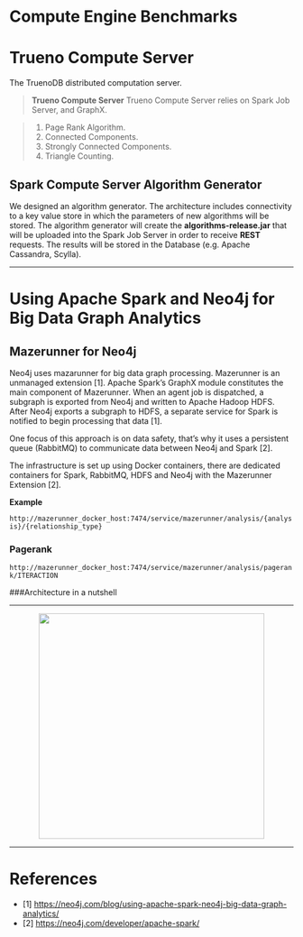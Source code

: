 # Compute Engine Benchmarks

# Trueno Compute Server
The TruenoDB distributed computation server.

> **Trueno Compute Server**
> Trueno Compute Server relies on Spark Job Server, and GraphX.

> 1. Page Rank Algorithm.
> 2. Connected Components.
> 3. Strongly Connected Components.
> 4. Triangle Counting.

## Spark Compute Server Algorithm Generator
We designed an algorithm generator. The architecture includes connectivity to a key value store in which the parameters of new algorithms will be stored.
The algorithm generator will create the **algorithms-release.jar** that will be uploaded into the Spark Job Server in order to receive **REST** requests.
The results will be stored in the Database (e.g. Apache Cassandra, Scylla).

---------------

# Using Apache Spark and Neo4j for Big Data Graph Analytics

## Mazerunner for Neo4j

Neo4j uses mazarunner for big data graph processing. Mazerunner is an unmanaged extension [1].
Apache Spark’s GraphX module constitutes the main component of Mazerunner. When an agent job is dispatched, a subgraph is
exported from Neo4j and written to Apache Hadoop HDFS.  After Neo4j exports a subgraph to HDFS, a separate service for
Spark is notified to begin processing that data [1].

One focus of this approach is on data safety, that’s why it uses a persistent queue (RabbitMQ) to communicate data between Neo4j and Spark [2].

The infrastructure is set up using Docker containers, there are dedicated containers for Spark, RabbitMQ, HDFS and Neo4j with the Mazerunner Extension [2].

**Example**

```http://mazerunner_docker_host:7474/service/mazerunner/analysis/{analysis}/{relationship_type}```

### Pagerank
```http://mazerunner_docker_host:7474/service/mazerunner/analysis/pagerank/ITERACTION```

###Architecture in a nutshell

----------

<p align="center">
  <img height="400" src="../assets/images/architecture.png">
</p>

----------

# References
* [1] https://neo4j.com/blog/using-apache-spark-neo4j-big-data-graph-analytics/
* [2] https://neo4j.com/developer/apache-spark/

